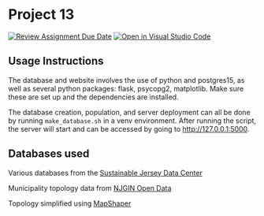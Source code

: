 # Project 13

[![Review Assignment Due Date](https://classroom.github.com/assets/deadline-readme-button-24ddc0f5d75046c5622901739e7c5dd533143b0c8e959d652212380cedb1ea36.svg)](https://classroom.github.com/a/-Nv0cKFk)
[![Open in Visual Studio Code](https://classroom.github.com/assets/open-in-vscode-c66648af7eb3fe8bc4f294546bfd86ef473780cde1dea487d3c4ff354943c9ae.svg)](https://classroom.github.com/online_ide?assignment_repo_id=10762438&assignment_repo_type=AssignmentRepo)

## Usage Instructions

The database and website involves the use of python and postgres15, as well as several python packages: flask, psycopg2, matplotlib. Make sure these are set up and the dependencies are installed.

The database creation, population, and server deployment can all be done by running `make_database.sh` in a venv environment. After running the script, the server will start and can be accessed by going to http://127.0.0.1:5000.

## Databases used

Various databases from the [Sustainable Jersey Data Center](https://www.sustainablejersey.com/resources/data-center/)

Municipality topology data from [NJGIN Open Data](https://njogis-newjersey.opendata.arcgis.com/datasets/newjersey::municipal-boundaries-of-nj)

Topology simplified using [MapShaper](https://mapshaper.org/)
